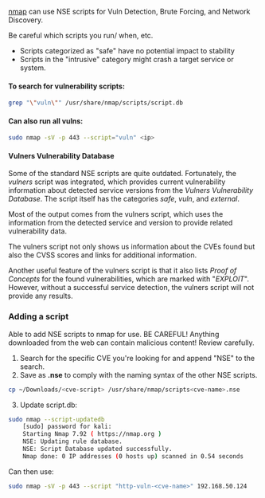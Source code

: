
[nmap](Tools.md#nmap)  can use NSE scripts for Vuln Detection, Brute Forcing, and Network Discovery.

Be careful which scripts you run/ when, etc.
- Scripts categorized as "safe" have no potential impact to stability
- Scripts in the "intrusive" category might crash a target service or system.

#### To search for vulnerability scripts:
```bash
grep "\"vuln\"" /usr/share/nmap/scripts/script.db
```

#### Can also run all vulns:
```bash
sudo nmap -sV -p 443 --script="vuln" <ip>
```

#### Vulners Vulnerability Database

Some of the standard NSE scripts are quite outdated. Fortunately, the _vulners_ script was integrated, which provides current vulnerability information about detected service versions from the _Vulners Vulnerability Database_. The script itself has the categories _safe_, _vuln_, and _external_.

Most of the output comes from the vulners script, which uses the information from the detected service and version to provide related vulnerability data.

The vulners script not only shows us information about the CVEs found but also the CVSS scores and links for additional information.

Another useful feature of the vulners script is that it also lists _Proof of Concepts_ for the found vulnerabilities, which are marked with "*EXPLOIT*". However, without a successful service detection, the vulners script will not provide any results.


### Adding a script

Able to add NSE scripts to nmap for use.
	BE CAREFUL!   Anything downloaded from the web can contain malicious content!  Review carefully.

1. Search for the specific CVE you're looking for and append "NSE" to the search.
2. Save as **.nse** to comply with the naming syntax of the other NSE scripts.
```bash
cp ~/Downloads/<cve-script> /usr/share/nmap/scripts<cve-name>.nse
```
3. Update script.db:
```bash
sudo nmap --script-updatedb
	[sudo] password for kali: 
	Starting Nmap 7.92 ( https://nmap.org )
	NSE: Updating rule database.
	NSE: Script Database updated successfully.
	Nmap done: 0 IP addresses (0 hosts up) scanned in 0.54 seconds
```

Can then use:
```bash
sudo nmap -sV -p 443 --script "http-vuln-<cve-name>" 192.168.50.124
```